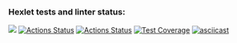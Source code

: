 ### Hexlet tests and linter status:
<a href="https://codeclimate.com/github/ishell90/php-project-48/maintainability"><img src="https://api.codeclimate.com/v1/badges/12a88fb0835e2f4d9974/maintainability" /></a>
[![Actions Status](https://github.com/ishell90/php-project-48/workflows/hexlet-check/badge.svg)](https://github.com/ishell90/php-project-48/actions)
[![Actions Status](https://github.com/ishell90/php-project-48/actions/workflows/testingAndLint.yml/badge.svg)](https://github.com/ishell90/php-project-48/actions)
[![Test Coverage](https://api.codeclimate.com/v1/badges/12a88fb0835e2f4d9974/test_coverage)](https://codeclimate.com/github/ishell90/php-project-48/test_coverage)
[![asciicast](https://asciinema.org/a/enK9qMu4ke5RjTExsGNOdBwj3.svg)](https://asciinema.org/a/enK9qMu4ke5RjTExsGNOdBwj3)